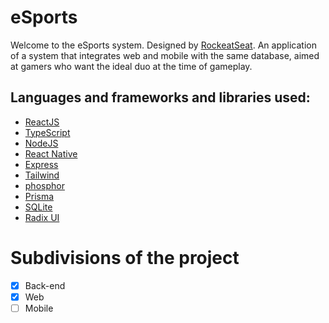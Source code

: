 # eSports

Welcome to the eSports system.
Designed by [RockeatSeat](https://www.rocketseat.com.br/). An application of a system that integrates web and mobile with the same database, aimed at gamers who want the ideal duo at the time of gameplay.

## Languages and frameworks and libraries used:
* [ReactJS](https://pt-br.reactjs.org/)
* [TypeScript](https://www.typescriptlang.org/)
* [NodeJS](https://nodejs.org/en/)
* [React Native](https://reactnative.dev/)
* [Express](https://expressjs.com/pt-br/)
* [Tailwind](https://tailwindcss.com/) 
* [phosphor](https://phosphoricons.com/)
* [Prisma](https://www.prisma.io/)
* [SQLite](https://www.sqlite.org/index.html)
* [Radix UI](https://www.radix-ui.com/)

# Subdivisions of the project
 - [X] Back-end
 - [X] Web
 - [ ] Mobile
